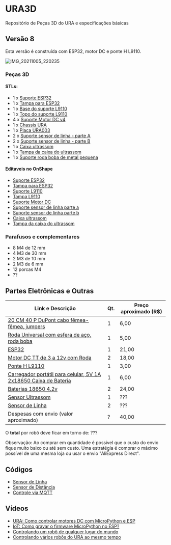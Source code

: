 # URA3D
Repositório de Peças 3D do URA e especificações básicas 

## Versão 8

Esta versão é construída com ESP32, motor DC e ponte H L9110. 

![IMG_20211005_220235](https://user-images.githubusercontent.com/19957124/136124638-ddeedd21-5521-4419-a293-521bda014fcc.jpg)

### Peças 3D 


#### STLs: 
* 1 x [Suporte ESP32](https://github.com/Natalnet/URA3D/blob/master/stable_stls/v8/suporte%20esp32.stl)
* 1 x [Tampa para ESP32](https://github.com/Natalnet/URA3D/blob/master/stable_stls/v8/tampa%20esp32.stl) 
* 1 x [Base do suporte L9110](https://github.com/Natalnet/URA3D/blob/master/stable_stls/v8/base%20suporte%20L9110.stl)
* 1 x [Topo do suporte L9110](https://github.com/Natalnet/URA3D/blob/master/stable_stls/v8/topo%20suporte%20L9110.stl) 
* 4 x [Suporte Motor DC v4](https://github.com/Natalnet/URA3D/blob/master/stable_stls/v8/suporte%20motor.stl)
* 1 x [Chassis URA](https://github.com/Natalnet/URA3D/blob/master/stable_stls/v8/chassis.stl) 
* 1 x [Placa URA003](https://github.com/Natalnet/URA3D/blob/master/stable_stls/v8/PlacaURA003.stl) 
* 2 x [Suporte sensor de linha - parte A](https://github.com/Natalnet/URA3D/blob/master/stable_stls/v8/suporte%20sensor%20de%20linha%20parte%20a.stl) 
* 2 x [Suporte sensor de linha - parte B](https://github.com/Natalnet/URA3D/blob/master/stable_stls/v8/suporte%20sensor%20de%20linha%20parte%20b.stl) 
* 1 x [Caixa ultrassom](https://github.com/Natalnet/URA3D/blob/master/stable_stls/v8/caixa%20ultrassom.stl)
* 1 x [Tampa da caixa do ultrassom](https://github.com/Natalnet/URA3D/blob/master/stable_stls/v8/tampa%20da%20caixa%20do%20ultrassom.stl)
* 1 x [Suporte roda boba de metal pequena](https://github.com/Natalnet/URA3D/blob/master/stable_stls/v8/suporte%20roda%20boba%20pequena%20v3.stl)
 
#### Editaveis no OnShape
* [Suporte ESP32](https://cad.onshape.com/documents/da2893e39737269eabcc538f/w/f65fd3e3db945192bb0506ee/e/0dc5e1f2a7eb1b9047fb6555?renderMode=0&uiState=61c1ec8e94f3596b0a02fad9)
* [Tampa para ESP32](https://cad.onshape.com/documents/da2893e39737269eabcc538f/w/f65fd3e3db945192bb0506ee/e/f0a40e6744258405f1235c48?renderMode=0&uiState=61c1ed1e94f3596b0a02fcc6)
* [Suporte L9110](https://cad.onshape.com/documents/0645b71dd36fa9041955fe5c/w/5c01c6e7de2fd9529bc1bde8/e/e7a438fc2833281217db6045?renderMode=0&uiState=61c1eddd3476d60572ef6be0)
* [Tampa L9110](https://cad.onshape.com/documents/0645b71dd36fa9041955fe5c/w/5c01c6e7de2fd9529bc1bde8/e/ae64064c4143f9ef8f443d6e?renderMode=0&uiState=61c1ee403476d60572ef6c8e)
* [Suporte Motor DC](https://cad.onshape.com/documents/e45ec81d3bc0cc02ca7d5bac/w/183fa68e8e2792a1392ef014/e/ab767c6f52bd8553d3f916f6?renderMode=0&uiState=61b641b87b27916e0368c391)
* [Suporte sensor de linha parte a](https://cad.onshape.com/documents/e259ff6defdef96e8ab41d8b/w/1b109841c4d9736a1870dfb0/e/350295baa946ced05d467425?renderMode=0&uiState=61c1ea3bbb05c5165f0a459c)
* [Suporte sensor de linha parte b](https://cad.onshape.com/documents/e259ff6defdef96e8ab41d8b/w/1b109841c4d9736a1870dfb0/e/cd690e71fe9f9e5f9f80e279?renderMode=0&uiState=61c1ea85bb05c5165f0a46c1)
* [Caixa ultrassom](https://cad.onshape.com/documents/eff211665e8c7836090196e9/w/b42c08b0b75a4629edf96235/e/b35db6d97b250042e3331039?renderMode=0&uiState=61c1e8ba3476d60572ef5c09)
* [Tampa da caixa do ultrassom](https://cad.onshape.com/documents/69c19290b47989f6532ec43b/w/113850079f3eb17f24106091/e/c47433a3bffd45538d53acae?renderMode=0&uiState=61c1e8233f65835bbfea031d)

### Parafusos e complementares 
* 8 M4 de 12 mm 
* 4 M3 de 30 mm  
* 2 M3 de 10 mm  
* 2 M3 de 6 mm   
* 12 porcas M4 
*  ?? 

## Partes Eletrônicas e Outras 
| Link e Descrição | Qt. | Preço aproximado (R$) |
| --- | --- | --- |
| [20 CM 40 P DuPont cabo fêmea-fêmea, jumpers](https://pt.aliexpress.com/item/32847418999.html) | 1 | 6,00 |
| [Roda Universal com esfera de aço, roda boba](https://pt.aliexpress.com/item/32855047409.html) | 1 | 5,00 |
| [ESP32](https://pt.aliexpress.com/item/4000115960206.html) | 1 | 21,00 |  
| [Motor DC TT de 3 a 12v com Roda](https://pt.aliexpress.com/item/32851946942.html ) | 2 | 18,00 | 
| [Ponte H L9110](https://pt.aliexpress.com/item/32893555258.html) | 1 | 3,00 |
| [Carregador portátil para celular, 5V 1A 2x18650 Caixa de Bateria](https://pt.aliexpress.com/item/33048736765.html) | 1 | 6,00 |
| [Baterias 18650 4.2v](https://produto.mercadolivre.com.br/MLB-717637625-kit-12-bateria18650-li-ion-8800mh-42v-lanterna-tatica-led-_JM) | 2 | 24,00 |
| [Sensor Ultrassom](https://pt.aliexpress.com/item/33008144645.html) | 1 | ??? | 
| [Sensor de Linha](https://pt.aliexpress.com/item/32837015888.html) | 2 | ??? | 
| Despesas com envio (valor aproximado) | ? | 40,00 | 

O **total** por robô deve ficar em torno de: ???

Observação: Ao comprar em quantidade é possivel que o custo do envio fique muito baixo ou até sem custo. Uma estratégia é comprar o máximo possível de uma mesma loja ou usar o envio "AliExpress Direct". 

## Códigos 
* [Sensor de Linha](https://github.com/Natalnet/lib_ura_esp/blob/master/ESP32/LineSensor/README.md)
* [Sensor de Distância](https://github.com/Natalnet/lib_ura_esp/tree/master/ESP32/UltrasonicSensor)
* [Controle via MQTT](https://github.com/Natalnet/lib_ura_esp/tree/master/ESP32/MQTTBasicControl) 


## Vídeos 

* [URA: Como controlar motores DC com MicroPython e ESP](https://youtu.be/Zrb4ya5w_Og)
* [IoT: Como gravar o firmware MicroPython no ESP?](https://youtu.be/F11Zw-0OYhw)
* [Controlando um robô de qualquer lugar do mundo](https://youtu.be/kUujN_RainY)
* [Controlando vários robôs do URA ao mesmo tempo](https://youtu.be/dd7foZvS9JI)











